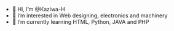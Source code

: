 - 👋 Hi, I’m @Kaziwa-H
- 👀 I’m interested in Web designing, electronics and machinery
- 🌱 I’m currently learning HTML, Python, JAVA and PHP
